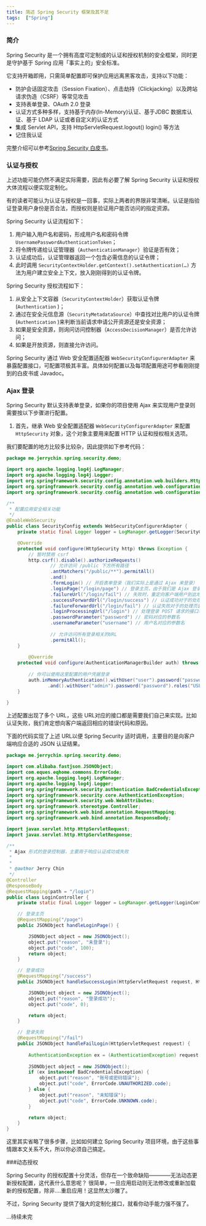 ```yaml
---
title: 简述 Spring Security 框架及其不足
tags:  ["Spring"]
---
```



### 简介

Spring Security 是一个拥有高度可定制或的认证和授权机制的安全框架，同时更是守护基于 Spring 应用「事实上的」安全标准。

它支持开箱即用，只需简单配置即可保护应用远离黑客攻击，支持以下功能：

* 防护会话固定攻击（Session Fixation）、点击劫持（Clickjacking）以及跨站请求伪造（CSRF）等常见攻击
* 支持表单登录、OAuth 2.0 登录
* 认证方式多种多样，支持基于内存(In-Memory)认证、基于JDBC 数据库认证、基于 LDAP 认证或者自定义的认证方式
* 集成 Servlet API，支持 HttpServletRequest.logout() login() 等方法
* 记住我认证

完整介绍可以参考[Spring Security 白皮书](https://docs.spring.io/spring-security/site/docs/5.1.4.RELEASE/reference/htmlsingle/)。

### 认证与授权

上述功能可能仍然不满足实际需要，因此有必要了解 Spring Security 认证和授权大体流程以便实现定制化。

有的读者可能认为认证与授权是一回事，实际上两者的界限非常清晰。认证是指验证登录用户身份是否合法，而授权则是验证用户能否访问的指定资源。

Spring Security 认证流程如下：

1. 用户输入用户名和密码，形成用户名和密码令牌 `UsernamePasswordAuthenticationToken`；
2. 将令牌传递给认证管理器（`AuthenticationManager`）验证是否有效；
3. 认证成功后，认证管理器返回一个包含必需信息的认证令牌；
4. 此时调用 `SecurityContextHolder.getContext().setAuthentication(…​)` 方法为用户建立安全上下文，放入刚刚得到的认证令牌。

Spring Security 授权流程如下：

1. 从安全上下文容器（`SecurityContextHolder`）获取认证令牌 (`Authentication` )；
2. 通过在安全元信息源（`SecurityMetadataSource`）中查找对比用户的认证令牌 (`Authentication` )来判断当前请求申请公开资源还是安全资源；
3. 如果是安全资源，则询问访问控制器（`AccessDecisionManager`）是否允许访问；
4. 如果是开放资源，则直接允许访问。

Spring Security 通过 Web 安全配置适配器 `WebSecurityConfigurerAdapter` 来暴露配置接口，可配置项极其丰富。具体如何配置以及每项配置用途可参看刚刚提到的白皮书或 Javadoc。

### Ajax 登录

Spring Security 默认支持表单登录，如果你的项目使用 Ajax 来实现用户登录则需要按以下步骤进行配置。


1. 首先，继承 Web 安全配置适配器 `WebSecurityConfigurerAdapter` 来配置 `HttpSecurity` 对象，这个对象主要用来配置 HTTP 认证和授权相关选项。


我们要配置的地方比较多比较杂，因此提供如下参考代码：

```java
package me.jerrychin.spring.security.demo;

import org.apache.logging.log4j.LogManager;
import org.apache.logging.log4j.Logger;
import org.springframework.security.config.annotation.web.builders.HttpSecurity;
import org.springframework.security.config.annotation.web.configuration.EnableWebSecurity;
import org.springframework.security.config.annotation.web.configuration.WebSecurityConfigurerAdapter;

/**
 * 配置应用安全相关功能
 */
@EnableWebSecurity
public class SecurityConfig extends WebSecurityConfigurerAdapter {
	private static final Logger logger = LogManager.getLogger(SecurityConfig.class);

	@Override
	protected void configure(HttpSecurity http) throws Exception {
		// 暂时禁用 csrf
		http.csrf().disable().authorizeRequests()
				// 允许访问 /public 下方所有路径
				.antMatchers("/public/**").permitAll()
				.and()
				.formLogin() // 开启表单登录（我们实际上是通过 Ajax 来登录）
				.loginPage("/login/page") // 登录主页，由于我们是 Ajax 登录，这里的主页实际上一串 JSON
				.failureUrl("/login/fail") // 失败时，重定向客户端用户到此地址。failureForwardUrl 和 failureUrl 只能设置一个
				.successForwardUrl("/login/success") // 认证成功对于的处理页面（注意这里的 FORWARD 时内部转跳）
				.failureForwardUrl("/login/fail") // 认证失败对于的处理页面（注意这里的 FORWARD 时内部转跳）
				.loginProcessingUrl("/login") // 处理登录 POST 请求的接口名，Spring Security 已经帮我们实现
				.passwordParameter("password") // 密码对应的参数名
				.usernameParameter("username") // 用户名对应的参数名
				
				// 允许访问所有登录相关的URL
				.permitAll();
	}
	
		@Override
    protected void configure(AuthenticationManagerBuilder auth) throws Exception {
		
		// 你可以使用这里配置的用户凭据登录
        auth.inMemoryAuthentication().withUser("user").password("password").roles("USER")
               .and().withUser("admin").password("password").roles("USER", "ADMIN");
    }
	
}

```

上述配置出现了多个 URL，这些 URL对应的接口都是需要我们自己来实现。比如认证失败，我们肯定想向客户端返回相应的错误代码和原因。


下面的代码实现了上述 URL以便 Spring Security 适时调用，主要目的是向客户端响应合适的 JSON 认证结果。

```java
package me.jerrychin.spring.security.demo;

import com.alibaba.fastjson.JSONObject;
import com.eques.eqhome.commons.ErrorCode;
import org.apache.logging.log4j.LogManager;
import org.apache.logging.log4j.Logger;
import org.springframework.security.authentication.BadCredentialsException;
import org.springframework.security.core.AuthenticationException;
import org.springframework.security.web.WebAttributes;
import org.springframework.stereotype.Controller;
import org.springframework.web.bind.annotation.RequestMapping;
import org.springframework.web.bind.annotation.ResponseBody;

import javax.servlet.http.HttpServletRequest;
import javax.servlet.http.HttpServletResponse;

/**
 * Ajax 形式的登录控制器，主要用于响应认证成功或失败
 *
 *
 * @author Jerry Chin
 */
@Controller
@ResponseBody
@RequestMapping(path = "/login")
public class LoginController {
	private static final Logger logger = LogManager.getLogger(LoginController.class);

    // 登录主页
	@RequestMapping("/page")
	public JSONObject handleLoginPage() {

		JSONObject object = new JSONObject();
		object.put("reason", "未登录");
		object.put("code", 100);
		return object;
	}

    // 登录成功
	@RequestMapping("/success")
	public JSONObject handleSuccessLogin(HttpServletRequest request, HttpServletResponse response) {

		JSONObject object = new JSONObject();
		object.put("reason", "登录成功");
		object.put("code", 0);

		return object;
	}

    // 登录失败
	@RequestMapping("/fail")
	public JSONObject handleFailLogin(HttpServletRequest request) {
		
		AuthenticationException ex = (AuthenticationException) request.getAttribute(WebAttributes.AUTHENTICATION_EXCEPTION);
		
		JSONObject object = new JSONObject();
		if (ex instanceof BadCredentialsException) {
			object.put("reason", "账号或密码错误");
			object.put("code", ErrorCode.UNAUTHORIZED.code);
		} else {
			object.put("reason", "未知错误");
			object.put("code", ErrorCode.UNKNOWN.code);
		}

		return object;
	}
}
```

这里其实省略了很多步骤，比如如何建立 Spring Security 项目环境，由于这些事情跟本文关系不大，所以你必须自己搞定。


###动态授权

Spring Security 的授权配置十分灵活，但存在一个致命缺陷————无法动态更新授权配置，这代表什么意思呢？
很简单，一旦应用启动则无法修改或重新加载新的授权配置，除非....重启应用！这显然太沙雕了。

不过，Spring Security 提供了强大的定制化接口，就看你动手能力强不强了。

...待续未完


